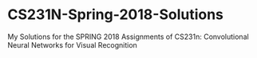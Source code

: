 # CS231N-Spring-2018-Solutions
My Solutions for the SPRING 2018 Assignments of CS231n: Convolutional Neural Networks for Visual Recognition
